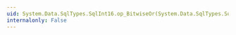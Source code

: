 ```yaml
---
uid: System.Data.SqlTypes.SqlInt16.op_BitwiseOr(System.Data.SqlTypes.SqlInt16,System.Data.SqlTypes.SqlInt16)
internalonly: False
---
```

